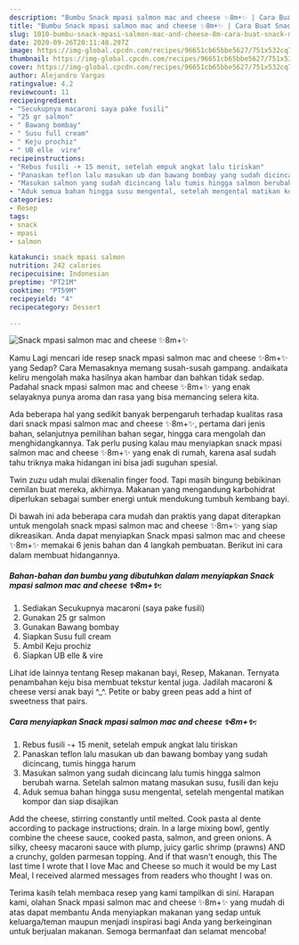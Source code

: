 ```yaml
---
description: "Bumbu Snack mpasi salmon mac and cheese ✨8m+✨ | Cara Buat Snack mpasi salmon mac and cheese ✨8m+✨ Yang Sempurna"
title: "Bumbu Snack mpasi salmon mac and cheese ✨8m+✨ | Cara Buat Snack mpasi salmon mac and cheese ✨8m+✨ Yang Sempurna"
slug: 1010-bumbu-snack-mpasi-salmon-mac-and-cheese-8m-cara-buat-snack-mpasi-salmon-mac-and-cheese-8m-yang-sempurna
date: 2020-09-26T20:11:48.297Z
image: https://img-global.cpcdn.com/recipes/96651cb65bbe5627/751x532cq70/snack-mpasi-salmon-mac-and-cheese-✨8m✨-foto-resep-utama.jpg
thumbnail: https://img-global.cpcdn.com/recipes/96651cb65bbe5627/751x532cq70/snack-mpasi-salmon-mac-and-cheese-✨8m✨-foto-resep-utama.jpg
cover: https://img-global.cpcdn.com/recipes/96651cb65bbe5627/751x532cq70/snack-mpasi-salmon-mac-and-cheese-✨8m✨-foto-resep-utama.jpg
author: Alejandro Vargas
ratingvalue: 4.2
reviewcount: 11
recipeingredient:
- "Secukupnya macaroni saya pake fusili"
- "25 gr salmon"
- " Bawang bombay"
- " Susu full cream"
- " Keju prochiz"
- " UB elle  vire"
recipeinstructions:
- "Rebus fusili -+ 15 menit, setelah empuk angkat lalu tiriskan"
- "Panaskan teflon lalu masukan ub dan bawang bombay yang sudah dicincang, tumis hingga harum"
- "Masukan salmon yang sudah dicincang lalu tumis hingga salmon berubah warna. Setelah salmon matang masukan susu, fusili dan keju"
- "Aduk semua bahan hingga susu mengental, setelah mengental matikan kompor dan siap disajikan"
categories:
- Resep
tags:
- snack
- mpasi
- salmon

katakunci: snack mpasi salmon 
nutrition: 242 calories
recipecuisine: Indonesian
preptime: "PT21M"
cooktime: "PT59M"
recipeyield: "4"
recipecategory: Dessert

---
```



![Snack mpasi salmon mac and cheese ✨8m+✨](https://img-global.cpcdn.com/recipes/96651cb65bbe5627/751x532cq70/snack-mpasi-salmon-mac-and-cheese-✨8m✨-foto-resep-utama.jpg)

Kamu Lagi mencari ide resep snack mpasi salmon mac and cheese ✨8m+✨ yang Sedap? Cara Memasaknya memang susah-susah gampang. andaikata keliru mengolah maka hasilnya akan hambar dan bahkan tidak sedap. Padahal snack mpasi salmon mac and cheese ✨8m+✨ yang enak selayaknya punya aroma dan rasa yang bisa memancing selera kita.

Ada beberapa hal yang sedikit banyak berpengaruh terhadap kualitas rasa dari snack mpasi salmon mac and cheese ✨8m+✨, pertama dari jenis bahan, selanjutnya pemilihan bahan segar, hingga cara mengolah dan menghidangkannya. Tak perlu pusing kalau mau menyiapkan snack mpasi salmon mac and cheese ✨8m+✨ yang enak di rumah, karena asal sudah tahu triknya maka hidangan ini bisa jadi suguhan spesial.

Twin zuzu udah mulai dikenalin finger food. Tapi masih bingung bebikinan cemilan buat mereka, akhirnya. Makanan yang mengandung karbohidrat diperlukan sebagai sumber energi untuk mendukung tumbuh kembang bayi.


Di bawah ini ada beberapa cara mudah dan praktis yang dapat diterapkan untuk mengolah snack mpasi salmon mac and cheese ✨8m+✨ yang siap dikreasikan. Anda dapat menyiapkan Snack mpasi salmon mac and cheese ✨8m+✨ memakai 6 jenis bahan dan 4 langkah pembuatan. Berikut ini cara dalam membuat hidangannya.

<!--inarticleads1-->

##### Bahan-bahan dan bumbu yang dibutuhkan dalam menyiapkan Snack mpasi salmon mac and cheese ✨8m+✨:

1. Sediakan Secukupnya macaroni (saya pake fusili)
1. Gunakan 25 gr salmon
1. Gunakan  Bawang bombay
1. Siapkan  Susu full cream
1. Ambil  Keju prochiz
1. Siapkan  UB elle &amp; vire


Lihat ide lainnya tentang Resep makanan bayi, Resep, Makanan. Ternyata penambahan keju bisa membuat tekstur kental juga. Jadilah macaroni &amp; cheese versi anak bayi ^_^. Petite or baby green peas add a hint of sweetness that pairs. 

<!--inarticleads2-->

##### Cara menyiapkan Snack mpasi salmon mac and cheese ✨8m+✨:

1. Rebus fusili -+ 15 menit, setelah empuk angkat lalu tiriskan
1. Panaskan teflon lalu masukan ub dan bawang bombay yang sudah dicincang, tumis hingga harum
1. Masukan salmon yang sudah dicincang lalu tumis hingga salmon berubah warna. Setelah salmon matang masukan susu, fusili dan keju
1. Aduk semua bahan hingga susu mengental, setelah mengental matikan kompor dan siap disajikan


Add the cheese, stirring constantly until melted. Cook pasta al dente according to package instructions; drain. In a large mixing bowl, gently combine the cheese sauce, cooked pasta, salmon, and green onions. A silky, cheesy macaroni sauce with plump, juicy garlic shrimp (prawns) AND a crunchy, golden parmesan topping. And if that wasn&#39;t enough, this The last time I wrote that I love Mac and Cheese so much it would be my Last Meal, I received alarmed messages from readers who thought I was on. 

Terima kasih telah membaca resep yang kami tampilkan di sini. Harapan kami, olahan Snack mpasi salmon mac and cheese ✨8m+✨ yang mudah di atas dapat membantu Anda menyiapkan makanan yang sedap untuk keluarga/teman maupun menjadi inspirasi bagi Anda yang berkeinginan untuk berjualan makanan. Semoga bermanfaat dan selamat mencoba!
